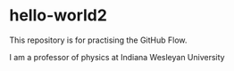 # hello-world2
This repository is for practising the GitHub Flow.

I am a professor of physics at Indiana Wesleyan University
